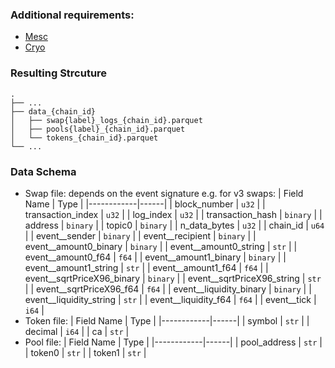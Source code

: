 ### Additional requirements:
- [Mesc](https://github.com/paradigmxyz/mesc)
- [Cryo](https://github.com/paradigmxyz/cryo?tab=readme-ov-file#installation)
### Resulting Strcuture
>
    .
    ├── ...
    ├── data_{chain_id}                    
    │   ├── swap{label}_logs_{chain_id}.parquet          
    │   ├── pools{label}_{chain_id}.parquet         
    │   └── tokens_{chain_id}.parquet                
    └── ...
### Data Schema
- Swap file: depends on the event signature e.g. for v3 swaps:
  | Field Name | Type |
  |------------|------|
  | block_number | `u32` |
  | transaction_index | `u32` |
  | log_index | `u32` |
  | transaction_hash | `binary` |
  | address | `binary` |
  | topic0 | `binary` |
  | n_data_bytes | `u32` |
  | chain_id | `u64` |
  | event__sender | `binary` |
  | event__recipient | `binary` |
  | event__amount0_binary | `binary` |
  | event__amount0_string | `str` |
  | event__amount0_f64 | `f64` |
  | event__amount1_binary | `binary` |
  | event__amount1_string | `str` |
  | event__amount1_f64 | `f64` |
  | event__sqrtPriceX96_binary | `binary` |
  | event__sqrtPriceX96_string | `str` |
  | event__sqrtPriceX96_f64 | `f64` |
  | event__liquidity_binary | `binary` |
  | event__liquidity_string | `str` |
  | event__liquidity_f64 | `f64` |
  | event__tick | `i64` |
- Token file:
  | Field Name | Type |
  |------------|------|
  | symbol | `str` |
  | decimal | `i64` |
  | ca | `str` |
- Pool file:
  | Field Name | Type |
  |------------|------|
  | pool_address | `str` |
  | token0 | `str` |
  | token1 | `str` |
